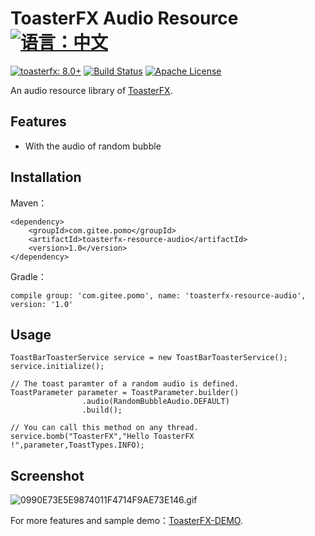 # ToasterFX Audio Resource [![语言：中文](https://img.shields.io/badge/%E8%AF%AD%E8%A8%80-%E4%B8%AD%E6%96%87-brightgreen)](README.md)

[![toasterfx: 8.0+](https://img.shields.io/badge/toasterfx-1.0%2B-green)](../../../toasterfx)
[![Build Status](https://travis-ci.com/Mr-Po/toasterfx-resource-audio.svg?branch=master)](https://travis-ci.com/Mr-Po/toasterfx-resource-audio)
[![Apache License](https://img.shields.io/badge/license-Apache%20License%202.0-blue.svg)](LICENSE)

An audio resource library of [ToasterFX](../../../toasterfx).

## Features
* With the audio of random bubble

## Installation
Maven：
```
<dependency>
    <groupId>com.gitee.pomo</groupId>
    <artifactId>toasterfx-resource-audio</artifactId>
    <version>1.0</version>
</dependency>
```
Gradle：
```
compile group: 'com.gitee.pomo', name: 'toasterfx-resource-audio', version: '1.0'
```

## Usage
```
ToastBarToasterService service = new ToastBarToasterService();
service.initialize();

// The toast paramter of a random audio is defined.
ToastParameter parameter = ToastParameter.builder()
                .audio(RandomBubbleAudio.DEFAULT)
                .build();

// You can call this method on any thread.
service.bomb("ToasterFX","Hello ToasterFX !",parameter,ToastTypes.INFO);
```
## Screenshot
![0990E73E5E9874011F4714F9AE73E146.gif](https://i.loli.net/2020/09/28/RPShGny2mKedi5r.gif)

For more features and sample demo：[ToasterFX-DEMO](../../../toasterfx-demo).